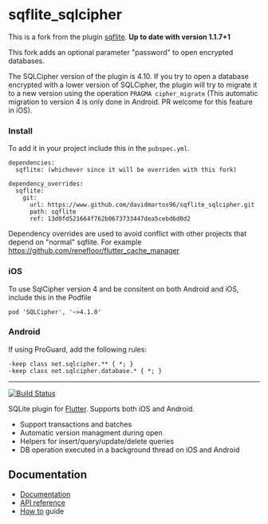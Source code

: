# sqflite_sqlcipher

This is a fork from the plugin [sqflite](https://github.com/tekartik/sqflite).  **Up to date with version 1.1.7+1**

This fork adds an optional parameter "password" to open encrypted databases.

The SQLCipher version of the plugin is 4.10. If you try to open a database encrypted with a lower version of SQLCipher, the plugin will try to migrate it to a new version using the operation `PRAGMA cipher_migrate` (This automatic migration to version 4 is only done in Android. PR welcome for this feature in iOS).

### Install

To add it in your project include this in the `pubspec.yml`.
```
dependencies:
  sqflite: (whichever since it will be overriden with this fork)

dependency_overrides:
  sqflite:
    git:
      url: https://www.github.com/davidmartos96/sqflite_sqlcipher.git
      path: sqflite
      ref: 13d0fd521664f762b0673733447dea5cebd6d0d2
```
Dependency overrides are used to avoid conflict with other projects that depend on "normal" sqflite. For example https://github.com/renefloor/flutter_cache_manager

### iOS
To use SqlCipher version 4 and be consitent on both Android and iOS, include this in the Podfile
```
pod 'SQLCipher', '~>4.1.0'
```
### Android
If using ProGuard, add the following rules:
```
-keep class net.sqlcipher.** { *; }
-keep class net.sqlcipher.database.* { *; }
```

---

[![Build Status](https://travis-ci.org/tekartik/sqflite.svg?branch=master)](https://travis-ci.org/tekartik/sqflite)

SQLite plugin for [Flutter](https://flutter.io).
Supports both iOS and Android.

* Support transactions and batches
* Automatic version managment during open
* Helpers for insert/query/update/delete queries
* DB operation executed in a background thread on iOS and Android

## Documentation

* [Documentation](https://github.com/tekartik/sqflite/blob/master/sqflite/README.md)
* [API reference](https://pub.dartlang.org/documentation/sqflite/latest/sqflite/sqflite-library.html)
* [How to](https://github.com/tekartik/sqflite/blob/master/sqflite/doc/how_to.md) guide
